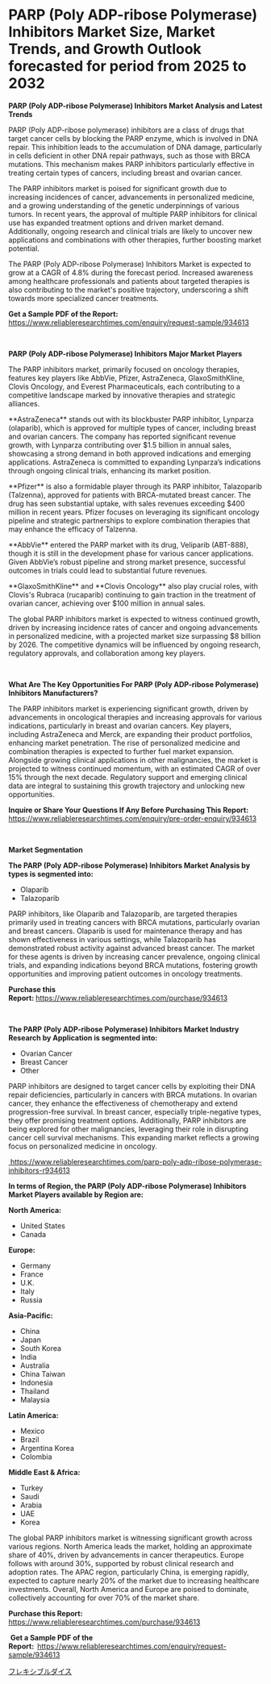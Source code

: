 <p><h1>PARP (Poly ADP-ribose Polymerase) Inhibitors Market Size, Market Trends, and Growth Outlook forecasted for period from 2025 to 2032</h1></p><p><strong>PARP (Poly ADP-ribose Polymerase) Inhibitors Market Analysis and Latest Trends</strong></p>
<p><p>PARP (Poly ADP-ribose polymerase) inhibitors are a class of drugs that target cancer cells by blocking the PARP enzyme, which is involved in DNA repair. This inhibition leads to the accumulation of DNA damage, particularly in cells deficient in other DNA repair pathways, such as those with BRCA mutations. This mechanism makes PARP inhibitors particularly effective in treating certain types of cancers, including breast and ovarian cancer.</p><p>The PARP inhibitors market is poised for significant growth due to increasing incidences of cancer, advancements in personalized medicine, and a growing understanding of the genetic underpinnings of various tumors. In recent years, the approval of multiple PARP inhibitors for clinical use has expanded treatment options and driven market demand. Additionally, ongoing research and clinical trials are likely to uncover new applications and combinations with other therapies, further boosting market potential.</p><p>The PARP (Poly ADP-ribose Polymerase) Inhibitors Market is expected to grow at a CAGR of 4.8% during the forecast period. Increased awareness among healthcare professionals and patients about targeted therapies is also contributing to the market's positive trajectory, underscoring a shift towards more specialized cancer treatments.</p></p>
<p><strong>Get a Sample PDF of the Report:&nbsp;</strong> <a href="https://www.reliableresearchtimes.com/enquiry/request-sample/934613?utm_campaign=2639&utm_medium=2&utm_source=Github&utm_content=ia&utm_term=09032025&utm_id=parp-poly-adp-ribose-polymerase-inhibitors">https://www.reliableresearchtimes.com/enquiry/request-sample/934613</a></p>
<p>&nbsp;</p>
<p><strong>PARP (Poly ADP-ribose Polymerase) Inhibitors Major Market Players</strong></p>
<p><p>The PARP inhibitors market, primarily focused on oncology therapies, features key players like AbbVie, Pfizer, AstraZeneca, GlaxoSmithKline, Clovis Oncology, and Everest Pharmaceuticals, each contributing to a competitive landscape marked by innovative therapies and strategic alliances.</p><p>**AstraZeneca** stands out with its blockbuster PARP inhibitor, Lynparza (olaparib), which is approved for multiple types of cancer, including breast and ovarian cancers. The company has reported significant revenue growth, with Lynparza contributing over $1.5 billion in annual sales, showcasing a strong demand in both approved indications and emerging applications. AstraZeneca is committed to expanding Lynparza’s indications through ongoing clinical trials, enhancing its market position.</p><p>**Pfizer** is also a formidable player through its PARP inhibitor, Talazoparib (Talzenna), approved for patients with BRCA-mutated breast cancer. The drug has seen substantial uptake, with sales revenues exceeding $400 million in recent years. Pfizer focuses on leveraging its significant oncology pipeline and strategic partnerships to explore combination therapies that may enhance the efficacy of Talzenna.</p><p>**AbbVie** entered the PARP market with its drug, Veliparib (ABT-888), though it is still in the development phase for various cancer applications. Given AbbVie’s robust pipeline and strong market presence, successful outcomes in trials could lead to substantial future revenues.</p><p>**GlaxoSmithKline** and **Clovis Oncology** also play crucial roles, with Clovis's Rubraca (rucaparib) continuing to gain traction in the treatment of ovarian cancer, achieving over $100 million in annual sales.</p><p>The global PARP inhibitors market is expected to witness continued growth, driven by increasing incidence rates of cancer and ongoing advancements in personalized medicine, with a projected market size surpassing $8 billion by 2026. The competitive dynamics will be influenced by ongoing research, regulatory approvals, and collaboration among key players.</p></p>
<p>&nbsp;</p>
<p><strong>What Are The Key Opportunities For PARP (Poly ADP-ribose Polymerase) Inhibitors Manufacturers?</strong></p>
<p><p>The PARP inhibitors market is experiencing significant growth, driven by advancements in oncological therapies and increasing approvals for various indications, particularly in breast and ovarian cancers. Key players, including AstraZeneca and Merck, are expanding their product portfolios, enhancing market penetration. The rise of personalized medicine and combination therapies is expected to further fuel market expansion. Alongside growing clinical applications in other malignancies, the market is projected to witness continued momentum, with an estimated CAGR of over 15% through the next decade. Regulatory support and emerging clinical data are integral to sustaining this growth trajectory and unlocking new opportunities.</p></p>
<p><strong>Inquire or Share Your Questions If Any Before Purchasing This Report:</strong> <a href="https://www.reliableresearchtimes.com/enquiry/pre-order-enquiry/934613?utm_campaign=2639&utm_medium=2&utm_source=Github&utm_content=ia&utm_term=09032025&utm_id=parp-poly-adp-ribose-polymerase-inhibitors">https://www.reliableresearchtimes.com/enquiry/pre-order-enquiry/934613</a></p>
<p>&nbsp;</p>
<p><strong>Market Segmentation</strong></p>
<p><strong>The PARP (Poly ADP-ribose Polymerase) Inhibitors Market Analysis by types is segmented into:</strong></p>
<p><ul><li>Olaparib</li><li>Talazoparib</li></ul></p>
<p><p>PARP inhibitors, like Olaparib and Talazoparib, are targeted therapies primarily used in treating cancers with BRCA mutations, particularly ovarian and breast cancers. Olaparib is used for maintenance therapy and has shown effectiveness in various settings, while Talazoparib has demonstrated robust activity against advanced breast cancer. The market for these agents is driven by increasing cancer prevalence, ongoing clinical trials, and expanding indications beyond BRCA mutations, fostering growth opportunities and improving patient outcomes in oncology treatments.</p></p>
<p><strong>Purchase this Report:&nbsp;</strong><a href="https://www.reliableresearchtimes.com/purchase/934613?utm_campaign=2639&utm_medium=2&utm_source=Github&utm_content=ia&utm_term=09032025&utm_id=parp-poly-adp-ribose-polymerase-inhibitors">https://www.reliableresearchtimes.com/purchase/934613</a></p>
<p>&nbsp;</p>
<p><strong>The PARP (Poly ADP-ribose Polymerase) Inhibitors Market Industry Research by Application is segmented into:</strong></p>
<p><ul><li>Ovarian Cancer</li><li>Breast Cancer</li><li>Other</li></ul></p>
<p><p>PARP inhibitors are designed to target cancer cells by exploiting their DNA repair deficiencies, particularly in cancers with BRCA mutations. In ovarian cancer, they enhance the effectiveness of chemotherapy and extend progression-free survival. In breast cancer, especially triple-negative types, they offer promising treatment options. Additionally, PARP inhibitors are being explored for other malignancies, leveraging their role in disrupting cancer cell survival mechanisms. This expanding market reflects a growing focus on personalized medicine in oncology.</p></p>
<p><a href="https://www.reliableresearchtimes.com/parp-poly-adp-ribose-polymerase-inhibitors-r934613?utm_campaign=2639&utm_medium=2&utm_source=Github&utm_content=ia&utm_term=09032025&utm_id=parp-poly-adp-ribose-polymerase-inhibitors">&nbsp;https://www.reliableresearchtimes.com/parp-poly-adp-ribose-polymerase-inhibitors-r934613</a></p>
<p><strong>In terms of Region, the PARP (Poly ADP-ribose Polymerase) Inhibitors Market Players available by Region are:</strong></p>
<p>
    <p> <strong> North America: </strong>
        <ul>
            <li>United States</li>
            <li>Canada</li>
        </ul>
        </p> 
    <p> <strong> Europe: </strong>
        <ul>
            <li>Germany</li>
            <li>France</li>
            <li>U.K.</li>
            <li>Italy</li>
            <li>Russia</li>
        </ul>
        </p> 
    <p> <strong> Asia-Pacific: </strong>
        <ul>
            <li>China</li>
            <li>Japan</li>
            <li>South Korea</li>
            <li>India</li>
            <li>Australia</li>
            <li>China Taiwan</li>
            <li>Indonesia</li>
            <li>Thailand</li>
            <li>Malaysia</li>
        </ul>
        </p> 
    <p> <strong> Latin America: </strong>
        <ul>
            <li>Mexico</li>
            <li>Brazil</li>
            <li>Argentina Korea</li>
            <li>Colombia</li>
        </ul>
        </p> 
    <p> <strong> Middle East & Africa: </strong>
        <ul>
            <li>Turkey</li>
            <li>Saudi</li>
            <li>Arabia</li>
            <li>UAE</li>
            <li>Korea</li>
        </ul>
    </p>
    </p>
<p><p>The global PARP inhibitors market is witnessing significant growth across various regions. North America leads the market, holding an approximate share of 40%, driven by advancements in cancer therapeutics. Europe follows with around 30%, supported by robust clinical research and adoption rates. The APAC region, particularly China, is emerging rapidly, expected to capture nearly 20% of the market due to increasing healthcare investments. Overall, North America and Europe are poised to dominate, collectively accounting for over 70% of the market share.</p></p>
<p><strong>Purchase this Report: </strong><a href="https://www.reliableresearchtimes.com/purchase/934613?utm_campaign=2639&utm_medium=2&utm_source=Github&utm_content=ia&utm_term=09032025&utm_id=parp-poly-adp-ribose-polymerase-inhibitors">https://www.reliableresearchtimes.com/purchase/934613</a></p>
<p>&nbsp;<strong>Get a Sample PDF of the Report:&nbsp;&nbsp;</strong><a href="https://www.reliableresearchtimes.com/enquiry/request-sample/934613?utm_campaign=2639&utm_medium=2&utm_source=Github&utm_content=ia&utm_term=09032025&utm_id=parp-poly-adp-ribose-polymerase-inhibitors">https://www.reliableresearchtimes.com/enquiry/request-sample/934613</a></p>
<p><strong></strong></p>
<p><p><a href="https://github.com/mohamedbakry57/Market-Research-Report-List-7/blob/main/997987942515.md?utm_campaign=2639&utm_medium=2&utm_source=Github&utm_content=ia&utm_term=09032025&utm_id=parp-poly-adp-ribose-polymerase-inhibitors">フレキシブルダイス</a></p></p>